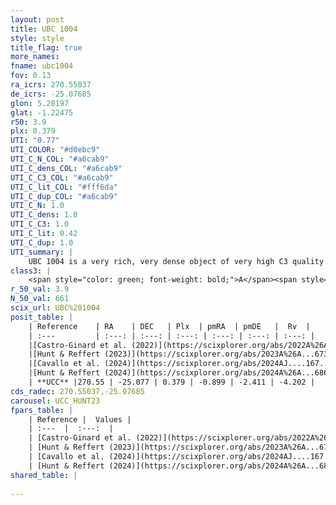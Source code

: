 ```yaml
---
layout: post
title: UBC 1004
style: style
title_flag: true
more_names: 
fname: ubc1004
fov: 0.13
ra_icrs: 270.55037
de_icrs: -25.07685
glon: 5.20197
glat: -1.22475
r50: 3.9
plx: 0.379
UTI: "0.77"
UTI_COLOR: "#d0ebc9"
UTI_C_N_COL: "#a6cab9"
UTI_C_dens_COL: "#a6cab9"
UTI_C_C3_COL: "#a6cab9"
UTI_C_lit_COL: "#fff6da"
UTI_C_dup_COL: "#a6cab9"
UTI_C_N: 1.0
UTI_C_dens: 1.0
UTI_C_C3: 1.0
UTI_C_lit: 0.42
UTI_C_dup: 1.0
UTI_summary: |
    UBC 1004 is a very rich, very dense object of very high C3 quality. It was recently reported in the literature.
class3: |
    <span style="color: green; font-weight: bold;">A</span><span style="color: green; font-weight: bold;">A</span>
r_50_val: 3.9
N_50_val: 661
scix_url: UBC%201004
posit_table: |
    | Reference    | RA    | DEC   | Plx  | pmRA  | pmDE   |  Rv  |
    | :---         | :---: | :---: | :---: | :---: | :---: | :---: |
    |[Castro-Ginard et al. (2022)](https://scixplorer.org/abs/2022A%26A...661A.118C) | 270.56 | -25.07 | 0.38 | -0.9 | -2.4 | -5.24 |
    |[Hunt & Reffert (2023)](https://scixplorer.org/abs/2023A%26A...673A.114H) | 270.546 | -25.078 | 0.384 | -0.889 | -2.409 | 10.836 |
    |[Cavallo et al. (2024)](https://scixplorer.org/abs/2024AJ....167...12C) | 270.557 | -25.072 | 0.383 | -- | -- | -- |
    |[Hunt & Reffert (2024)](https://scixplorer.org/abs/2024A%26A...686A..42H) | 270.546 | -25.078 | 0.384 | -0.889 | -2.409 | 10.836 |
    | **UCC** |270.55 | -25.077 | 0.379 | -0.899 | -2.411 | -4.202 | 
cds_radec: 270.55037,-25.07685
carousel: UCC_HUNT23
fpars_table: |
    | Reference |  Values |
    | :---  |  :---:  |
    | [Castro-Ginard et al. (2022)](https://scixplorer.org/abs/2022A%26A...661A.118C) | `AV=2.318, Dist=2436, logAge=8.497` |
    | [Hunt & Reffert (2023)](https://scixplorer.org/abs/2023A%26A...673A.114H) | `AV50=3.825, diffAV50=2.741, MOD50=11.897, logAge50=8.375` |
    | [Cavallo et al. (2024)](https://scixplorer.org/abs/2024AJ....167...12C) | `AV50=4.48, dMod50=11.27, logAge50=8.45, [Fe/H]50=-0.72` |
    | [Hunt & Reffert (2024)](https://scixplorer.org/abs/2024A%26A...686A..42H) | `MassJ=11042.8` |
shared_table: |
    
---
```

